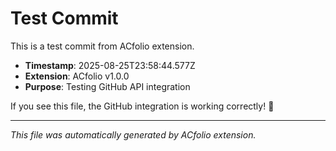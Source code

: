# Test Commit

This is a test commit from ACfolio extension.

- **Timestamp**: 2025-08-25T23:58:44.577Z
- **Extension**: ACfolio v1.0.0
- **Purpose**: Testing GitHub API integration

If you see this file, the GitHub integration is working correctly! 🎉

---

*This file was automatically generated by ACfolio extension.*